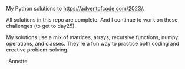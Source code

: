 My Python solutions to https://adventofcode.com/2023/. 

All solutions in this repo are complete. And I continue to work on these challenges (to get to day25).

My solutions use a mix of matrices, arrays, recursive functions, numpy operations, and classes. They're a fun way to practice both coding and creative problem-solving.

-Annette
